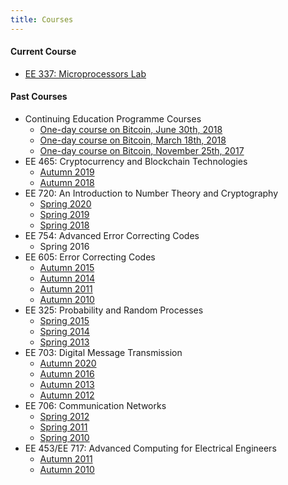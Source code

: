```yaml
---
title: Courses
---
```


#### Current Course
  - [EE 337: Microprocessors Lab](https://ee337.github.io)

#### Past Courses

  - Continuing Education Programme Courses
    + [One-day course on Bitcoin, June 30th, 2018](https://portal.iitb.ac.in/ceqipapp/courseDetails.jsp?c_id=1011)
    + [One-day course on Bitcoin, March 18th, 2018](https://portal.iitb.ac.in/ceqipapp/courseDetails.jsp?c_id=481)
    + [One-day course on Bitcoin, November 25th, 2017](./courses/cep/cep-bitcoin-251117.html)
  - EE 465: Cryptocurrency and Blockchain Technologies
    + [Autumn 2019](./courses/EE465/Autumn2019.html)
    + [Autumn 2018](./courses/EE465/Autumn2018.html)
  - EE 720: An Introduction to Number Theory and Cryptography
    + [Spring 2020](./courses/EE720/Spring2020.html)
    + [Spring 2019](./courses/EE720/Spring2019.html)
    + [Spring 2018](./courses/EE720/Spring2018.html)
  - EE 754: Advanced Error Correcting Codes
    + Spring 2016
  - EE 605: Error Correcting Codes
    + [Autumn 2015](./courses/EE605/Autumn2015.html)
    + [Autumn 2014](./courses/EE605/Autumn2014.html)
    + [Autumn 2011](./courses/EE605/Autumn2011.html)
    + [Autumn 2010](./courses/EE605/Autumn2010.html)
  - EE 325: Probability and Random Processes
    + [Spring 2015](./courses/EE325/Spring2015.html)
    + [Spring 2014](./courses/EE325/Spring2014.html)
    + [Spring 2013](./courses/EE325/Spring2013.html)
  - EE 703: Digital Message Transmission
    + [Autumn 2020](./courses/EE703/Autumn2020.html)
    + [Autumn 2016](./courses/EE703/Autumn2016.html)
    + [Autumn 2013](./courses/EE703/Autumn2013.html)
    + [Autumn 2012](./courses/EE703/Autumn2012.html)
  - EE 706: Communication Networks
    + [Spring 2012](./courses/EE706/Spring2012.html)
    + [Spring 2011](./courses/EE706/Spring2011.html)
    + [Spring 2010](./courses/EE706/Spring2010.html)
  - EE 453/EE 717: Advanced Computing for Electrical Engineers
    + [Autumn 2011](./courses/EE453717/Autumn2011.html)
    + [Autumn 2010](./courses/EE453717/Autumn2010.html)
